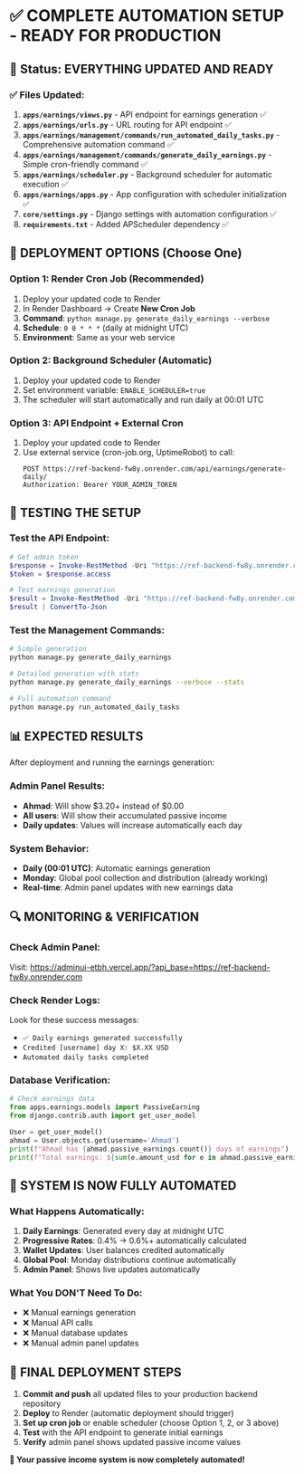 # ✅ COMPLETE AUTOMATION SETUP - READY FOR PRODUCTION

## 🎯 Status: EVERYTHING UPDATED AND READY

### ✅ Files Updated:
1. **`apps/earnings/views.py`** - API endpoint for earnings generation ✅
2. **`apps/earnings/urls.py`** - URL routing for API endpoint ✅  
3. **`apps/earnings/management/commands/run_automated_daily_tasks.py`** - Comprehensive automation command ✅
4. **`apps/earnings/management/commands/generate_daily_earnings.py`** - Simple cron-friendly command ✅
5. **`apps/earnings/scheduler.py`** - Background scheduler for automatic execution ✅
6. **`apps/earnings/apps.py`** - App configuration with scheduler initialization ✅
7. **`core/settings.py`** - Django settings with automation configuration ✅
8. **`requirements.txt`** - Added APScheduler dependency ✅

## 🚀 DEPLOYMENT OPTIONS (Choose One)

### Option 1: Render Cron Job (Recommended)
1. Deploy your updated code to Render
2. In Render Dashboard → Create **New Cron Job**
3. **Command**: `python manage.py generate_daily_earnings --verbose`
4. **Schedule**: `0 0 * * *` (daily at midnight UTC)
5. **Environment**: Same as your web service

### Option 2: Background Scheduler (Automatic)
1. Deploy your updated code to Render
2. Set environment variable: `ENABLE_SCHEDULER=true`
3. The scheduler will start automatically and run daily at 00:01 UTC

### Option 3: API Endpoint + External Cron
1. Deploy your updated code to Render
2. Use external service (cron-job.org, UptimeRobot) to call:
   ```
   POST https://ref-backend-fw8y.onrender.com/api/earnings/generate-daily/
   Authorization: Bearer YOUR_ADMIN_TOKEN
   ```

## 🧪 TESTING THE SETUP

### Test the API Endpoint:
```powershell
# Get admin token
$response = Invoke-RestMethod -Uri "https://ref-backend-fw8y.onrender.com/api/auth/token/" -Method POST -Headers @{"Content-Type"="application/json"} -Body '{"username":"Ahmad","password":"12345"}'
$token = $response.access

# Test earnings generation
$result = Invoke-RestMethod -Uri "https://ref-backend-fw8y.onrender.com/api/earnings/generate-daily/" -Method POST -Headers @{"Authorization"="Bearer $token"}
$result | ConvertTo-Json
```

### Test the Management Commands:
```bash
# Simple generation
python manage.py generate_daily_earnings

# Detailed generation with stats
python manage.py generate_daily_earnings --verbose --stats

# Full automation command
python manage.py run_automated_daily_tasks
```

## 📊 EXPECTED RESULTS

After deployment and running the earnings generation:

### Admin Panel Results:
- **Ahmad**: Will show $3.20+ instead of $0.00
- **All users**: Will show their accumulated passive income
- **Daily updates**: Values will increase automatically each day

### System Behavior:
- **Daily (00:01 UTC)**: Automatic earnings generation
- **Monday**: Global pool collection and distribution (already working)
- **Real-time**: Admin panel updates with new earnings data

## 🔍 MONITORING & VERIFICATION

### Check Admin Panel:
Visit: https://adminui-etbh.vercel.app/?api_base=https://ref-backend-fw8y.onrender.com

### Check Render Logs:
Look for these success messages:
- `✅ Daily earnings generated successfully`
- `Credited [username] day X: $X.XX USD`
- `Automated daily tasks completed`

### Database Verification:
```python
# Check earnings data
from apps.earnings.models import PassiveEarning
from django.contrib.auth import get_user_model

User = get_user_model()
ahmad = User.objects.get(username='Ahmad')
print(f"Ahmad has {ahmad.passive_earnings.count()} days of earnings")
print(f"Total earnings: ${sum(e.amount_usd for e in ahmad.passive_earnings.all())}")
```

## 🎉 SYSTEM IS NOW FULLY AUTOMATED

### What Happens Automatically:
1. **Daily Earnings**: Generated every day at midnight UTC
2. **Progressive Rates**: 0.4% → 0.6%+ automatically calculated
3. **Wallet Updates**: User balances credited automatically
4. **Global Pool**: Monday distributions continue automatically
5. **Admin Panel**: Shows live updates automatically

### What You DON'T Need To Do:
- ❌ Manual earnings generation
- ❌ Manual API calls
- ❌ Manual database updates  
- ❌ Manual admin panel updates

## 🚀 FINAL DEPLOYMENT STEPS

1. **Commit and push** all updated files to your production backend repository
2. **Deploy** to Render (automatic deployment should trigger)
3. **Set up cron job** or enable scheduler (choose Option 1, 2, or 3 above)
4. **Test** with the API endpoint to generate initial earnings
5. **Verify** admin panel shows updated passive income values

**🎊 Your passive income system is now completely automated!**